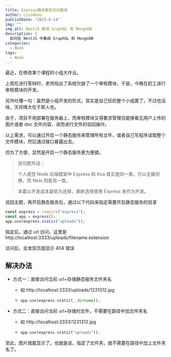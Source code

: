 ```yaml
---
title: Express静态服务访问错误
author: Licodeao
publishDate: "2023-6-14"
img: ""
img_alt: NestJS 集成 GraphQL 和 MongoDB
description: |
  如何在 NestJS 中集成 GraphQL 和 MongoDB
categories:
  - Node
tags:
  - Node
---
```


最近，在修改某个课程的小组大作业。

上周在进行答辩时，老师指出了系统欠缺了一个审核模块，于是，今晚在赶工进行审核模块的开发。

另外吐槽一句：虽然是小组开发的形式，其实是自己狂奶整个小组罢了，不过也没啥，天将降大任于斯人也。

由于，项目不用部署在服务器上，而审核模块又得要求管理员能够看见用户上传的图片或者 doc 文件内容，进而进行文件的驳回操作。

以上需求，可以通过开启一个静态服务来管理所有文件，或者自己写程序读取整个文件模块，然后通过接口暴露出去。

但为了方便，显然是开启一个静态服务更为便捷。

> 说句题外话：
>
> 个人感觉 Node 后端框架中 Express 和 Koa 其实是同一类，可以无痛切换，而 Nest 则是另一类。
>
> 本着以开发成本最低为选择，果断选择使用 Express 来作为开发。

说回主题，再开启静态服务后，通过以下代码来指定需要开启静态服务的目录

```javascript
const express = require("express");
const app = express();
app.use(express.static("uploads"));
```

指定后，通过 url 访问，这里是 http://localhost:3333/uploads/filename.extension

访问后，会发现页面显示 404 错误

## 解决办法

- 方式一：直接访问当前 url+存储静态服务文件夹名

  - 如 http://localhost:3333/uploads/1231312.jpg

  - ```javascript
    app.use(express.static(__dirname));
    ```

- 方式二：直接访问当前 url+存储的文件，不需要在路径中加文件夹名

  - 如 http://localhost:3333/1231312.jpg

  - ```javascript
    app.use(express.static("uploads"));
    ```

至此，图片就能显示了。也就是说，指定了文件夹，就不需要在路径中加上文件夹名了。
